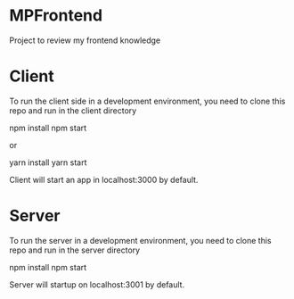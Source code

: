 # MPFrontend

Project to review my frontend knowledge

# Client

To run the client side in a development environment, you need to clone this repo and run in the client directory

npm install
npm start

or

yarn install
yarn start

Client will start an app in localhost:3000 by default.
# Server

To run the server in a development environment, you need to clone this repo and run in the server directory

npm install
npm start

Server will startup on localhost:3001 by default.